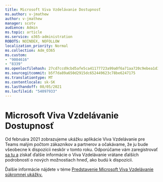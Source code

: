 ```yaml
---
title: Microsoft Viva Vzdelávanie Dostupnosť
ms.author: v-jmathew
author: v-jmathew
manager: scotv
audience: Admin
ms.topic: article
ms.service: o365-administration
ROBOTS: NOINDEX, NOFOLLOW
localization_priority: Normal
ms.collection: Adm_O365
ms.custom:
- "9004616"
- "8339"
ms.openlocfilehash: 27cd7ccd9cbd5afe5ca41177723a99a0f6a71aa720c9ebea1d3889bcbb140d20
ms.sourcegitcommit: b5f7da89a650d2915dc652449623c78be6247175
ms.translationtype: MT
ms.contentlocale: sk-SK
ms.lasthandoff: 08/05/2021
ms.locfileid: "54097933"
---
```

# <a name="microsoft-viva-learning-availability"></a>Microsoft Viva Vzdelávanie Dostupnosť

Od februára 2021 zobrazujeme ukážku aplikácie Viva Vzdelávanie pre Teams malým počtom zákazníkov a partnerov a očakávame, že ju bude všeobecne k dispozícii neskôr v tomto roku. Odporúčame vám zaregistrovať [sa tu a](https://aka.ms/VivaLearningSignup) získať ďalšie informácie o Viva Vzdelávanie vrátane ďalších podrobností o nových možnostiach hneď, ako budú k dispozícii.

Ďalšie informácie nájdete v téme [Predstavenie Microsoft Viva Vzdelávanie súkromnej ukážky.](https://techcommunity.microsoft.com/t5/microsoft-viva-blog/announcing-microsoft-viva-learning-private-preview/ba-p/2107023)
